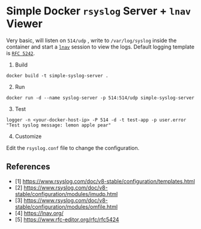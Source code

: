 # Simple Docker `rsyslog` Server + `lnav` Viewer

Very basic, will listen on `514/udp` , write to `/var/log/syslog` inside the container and start a [`lnav`](https://lnav.org/) session to view the logs. Default logging template is [`RFC 5242`](https://www.rfc-editor.org/rfc/rfc5424).

1. Build
```
docker build -t simple-syslog-server .
```

2. Run
```
docker run -d --name syslog-server -p 514:514/udp simple-syslog-server
```

3. Test

```
logger -n <your-docker-host-ip> -P 514 -d -t test-app -p user.error "Test syslog message: lemon apple pear"
```

4. Customize


Edit the `rsyslog.conf` file to change the configuration.


## References

* [1] https://www.rsyslog.com/doc/v8-stable/configuration/templates.html 
* [2] https://www.rsyslog.com/doc/v8-stable/configuration/modules/imudp.html
* [3] https://www.rsyslog.com/doc/v8-stable/configuration/modules/omfile.html
* [4] https://lnav.org/
* [5] https://www.rfc-editor.org/rfc/rfc5424

```